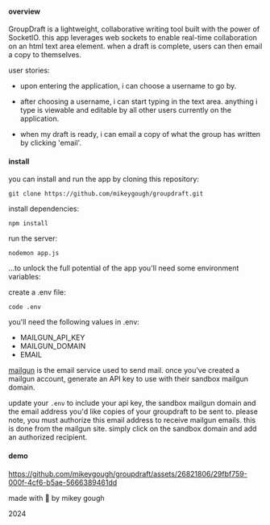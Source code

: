 #### overview

GroupDraft is a lightweight, collaborative writing tool built with the power of SocketIO. this app leverages web sockets to enable real-time collaboration on an html text area element. when a draft is complete, users can then email a copy to themselves.

user stories:

- upon entering the application, i can choose a username to go by.

- after choosing a username, i can start typing in the text area. anything i type is viewable and editable by all other users currently on the application.

- when my draft is ready, i can email a copy of what the group has written by clicking 'email'.

#### install

you can install and run the app by cloning this repository:

`git clone https://github.com/mikeygough/groupdraft.git`

install dependencies:

`npm install`

run the server:

`nodemon app.js`

...to unlock the full potential of the app you'll need some environment variables:

create a .env file:

`code .env`

you'll need the following values in .env:

- MAILGUN_API_KEY
- MAILGUN_DOMAIN
- EMAIL

[mailgun](https://www.mailgun.com/) is the email service used to send mail. once you've created a mailgun account, generate an API key to use with their sandbox mailgun domain.

update your `.env` to include your api key, the sandbox mailgun domain and the email address you'd like copies of your groupdraft to be sent to. please note, you must authorize this email address to receive mailgun emails. this is done from the mailgun site. simply click on the sandbox domain and add an authorized recipient.

#### demo

https://github.com/mikeygough/groupdraft/assets/26821806/29fbf759-000f-4cf6-b5ae-5666389461dd

made with 🖤 by mikey gough

2024
